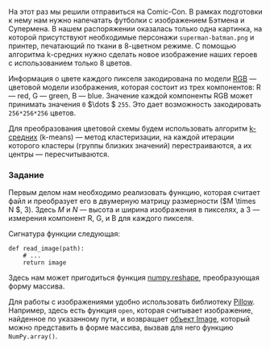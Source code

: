 На этот раз мы решили отправиться на Comic-Con. В рамках подготовки к нему нам нужно напечатать футболки с изображением Бэтмена и Супермена. 
В нашем распоряжении оказалась только одна картинка, на которой присутствуют необходимые персонажи `superman-batman.png` и 
принтер, печатающий по ткани в 8-цветном режиме. С помощью алгоритма k-средних нужно сделать новое изображение наших героев с использованием только 8 цветов.

Информация о цвете каждого пикселя закодирована по модели [RGB](https://ru.wikipedia.org/wiki/RGB)
— цветовой модели изображения, которая состоит из трех компонентов: R — red, G — green, B — blue.
Значение каждой компоненты RGB может принимать значения `0` $\dots $ `255`. Это дает возможность закодировать `256*256*256` цветов.
 
Для преобразования цветовой схемы будем использовать алгоритм [k-средних](https://ru.wikipedia.org/wiki/%D0%9C%D0%B5%D1%82%D0%BE%D0%B4_k-%D1%81%D1%80%D0%B5%D0%B4%D0%BD%D0%B8%D1%85) (k-means) — метод кластеризации, на каждой итерации которого кластеры (группы близких значений) перестраиваются, а их центры — пересчитываются.
 
### Задание

Первым делом нам необходимо реализовать функцию, которая считает файл и преобразует его в двумерную матрицу размерности ($M \times N	$, 3). Здесь $M$ и $N$ — высота и ширина изображения в пикселях, а 3 — измерения компонент R, G, и B для каждого пикселя.

Сигнатура функции следующая:

    def read_image(path):
        # ...
        return image

Здесь нам может пригодиться функция [numpy.reshape](https://numpy.org/doc/stable/reference/generated/numpy.reshape.html), преобразующая форму массива.
<br/>

<div class="hint">
Для работы с изображениями удобно использовать библиотеку 
<a href="https://pillow.readthedocs.io/en/stable/">Pillow</a>. Например, здесь есть функция <code>open</code>, которая считывает изображение, найденное по указанному пути, и возвращает <a href="https://pillow.readthedocs.io/en/stable/reference/Image.html?highlight=open#PIL.Image.Image">объект Image</a>, который можно представить в форме массива, вызвав для него функцию <code>NumPy.array()</code>. 
</div>
